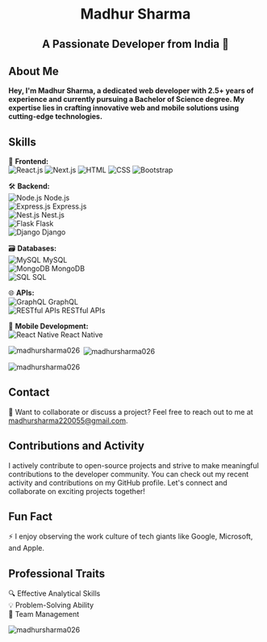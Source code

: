 <center>

# Madhur Sharma
## A Passionate Developer from India 🚀

</center>

## About Me
**Hey, I'm Madhur Sharma, a dedicated web developer with 2.5+ years of experience and currently pursuing a Bachelor of Science degree. My expertise lies in crafting innovative web and mobile solutions using cutting-edge technologies.**

## Skills
🚀 **Frontend:**  
![React.js](https://img.icons8.com/color/48/000000/react-native.png) ![Next.js](https://img.icons8.com/color/48/000000/nextjs.png) ![HTML](https://img.icons8.com/color/48/000000/html-5.png) ![CSS](https://img.icons8.com/color/48/000000/css3.png) ![Bootstrap](https://img.icons8.com/color/48/000000/bootstrap.png)

🛠️ **Backend:**  
![Node.js](https://img.icons8.com/color/48/000000/nodejs.png) Node.js  
![Express.js](https://img.icons8.com/color/48/000000/express.png) Express.js  
![Nest.js](https://img.icons8.com/color/48/000000/nestjs.png) Nest.js  
![Flask](https://img.icons8.com/color/48/000000/flask.png) Flask  
![Django](https://img.icons8.com/color/48/000000/django.png) Django  

🗃️ **Databases:**  
![MySQL](https://img.icons8.com/color/48/000000/mysql.png) MySQL  
![MongoDB](https://img.icons8.com/color/48/000000/mongodb.png) MongoDB  
![SQL](https://img.icons8.com/color/48/000000/sql.png) SQL  

🌐 **APIs:**  
![GraphQL](https://img.icons8.com/color/48/000000/graphql.png) GraphQL  
![RESTful APIs](https://img.icons8.com/color/48/000000/api-settings.png) RESTful APIs  

📱 **Mobile Development:**  
![React Native](https://img.icons8.com/color/48/000000/react-native.png) React Native  


<p><img align="left" src="https://github-readme-stats.vercel.app/api/top-langs?username=madhursharma026&show_icons=true&locale=en&layout=compact" alt="madhursharma026" /></p>

<p>&nbsp;<img align="center" src="https://github-readme-stats.vercel.app/api?username=madhursharma026&show_icons=true&locale=en" alt="madhursharma026" /></p>

<p><img align="center" src="https://github-readme-streak-stats.herokuapp.com/?user=madhursharma026&" alt="madhursharma026" /></p>

## Contact
📧 Want to collaborate or discuss a project? Feel free to reach out to me at madhursharma220055@gmail.com.

## Contributions and Activity
I actively contribute to open-source projects and strive to make meaningful contributions to the developer community. You can check out my recent activity and contributions on my GitHub profile.
Let's connect and collaborate on exciting projects together!

## Fun Fact
⚡ I enjoy observing the work culture of tech giants like Google, Microsoft, and Apple.

## Professional Traits
🔍 Effective Analytical Skills  
💡 Problem-Solving Ability  
👥 Team Management  

<p align="left"> <img src="https://komarev.com/ghpvc/?username=madhursharma026&label=Profile%20views&color=0e75b6&style=flat" alt="madhursharma026" /> </p>


